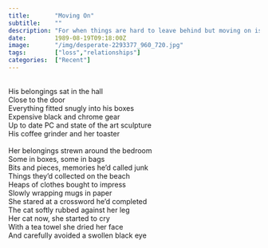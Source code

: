 ```yaml
---
title:       "Moving On"
subtitle:    ""
description: "For when things are hard to leave behind but moving on is wise"
date:        1989-08-19T09:18:00Z
image:       "/img/desperate-2293377_960_720.jpg"
tags:        ["loss","relationships"]
categories:  ["Recent"]
---
```

<br>His belongings sat in the hall
<br>Close to the door
<br>Everything fitted snugly into his boxes
<br>Expensive black and chrome gear
<br>Up to date PC and state of the art sculpture
<br>His coffee grinder and her toaster
<br>
<br>Her belongings strewn around the bedroom
<br>Some in boxes, some in bags
<br>Bits and pieces, memories he’d called junk
<br>Things they’d collected on the beach
<br>Heaps of clothes bought to impress
<br>Slowly wrapping mugs in paper
<br>She stared at a crossword he’d completed
<br>The cat softly rubbed against her leg
<br>Her cat now, she started to cry
<br>With a tea towel she dried her face
<br>And carefully avoided a swollen black eye